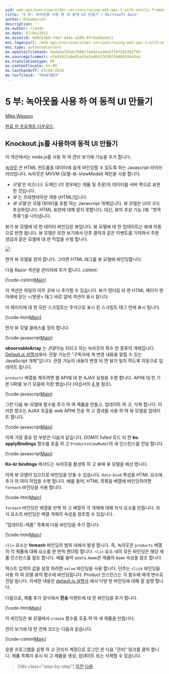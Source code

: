 ```yaml
---
uid: web-api/overview/older-versions/using-web-api-1-with-entity-framework-5/using-web-api-with-entity-framework-part-5
title: '5 부: 녹아웃을 사용 하 여 동적 UI 만들기 | Microsoft Docs'
author: MikeWasson
description: ''
ms.author: riande
ms.date: 07/04/2012
ms.assetid: 9d9cb3b0-f4a7-434e-a508-9fc0ad0eb813
msc.legacyurl: /web-api/overview/older-versions/using-web-api-1-with-entity-framework-5/using-web-api-with-entity-framework-part-5
msc.type: authoredcontent
ms.openlocfilehash: bbdeba756de7986cfeb92aa10a57f4f101382f99
ms.sourcegitcommit: e7e91932a6e91a63e2e46417626f39d6b244a3ab
ms.translationtype: MT
ms.contentlocale: ko-KR
ms.lasthandoff: 03/06/2020
ms.locfileid: "78447863"
---
```

# <a name="part-5-creating-a-dynamic-ui-with-knockoutjs"></a>5 부: 녹아웃을 사용 하 여 동적 UI 만들기

[Mike Wasson](https://github.com/MikeWasson)

[완료 된 프로젝트 다운로드](https://code.msdn.microsoft.com/ASP-NET-Web-API-with-afa30545)

## <a name="creating-a-dynamic-ui-with-knockoutjs"></a>Knockout.js를 사용하여 동적 UI 만들기

이 섹션에서는 node.js를 사용 하 여 관리 보기에 기능을 추가 합니다.

[녹아웃](http://knockoutjs.com/) 은 HTML 컨트롤을 데이터에 쉽게 바인딩할 수 있도록 하는 Javascript 라이브러리입니다. 녹아웃은 MVVM (모델-뷰-ViewModel) 패턴을 사용 합니다.

- *모델* 은 비즈니스 도메인 (이 경우에는 제품 및 주문)의 데이터를 서버 쪽으로 표현한 것입니다.
- *뷰* 는 프레젠테이션 계층 (HTML)입니다.
- *뷰 모델* 은 모델 데이터를 포함 하는 Javascript 개체입니다. 뷰 모델은 UI의 코드 추상화입니다. HTML 표현에 대해 알지 못합니다. 대신, 뷰의 추상 기능 (예: "항목 목록")을 나타냅니다.

뷰가 뷰 모델에 대 한 데이터 바인딩된 뷰입니다. 뷰 모델에 대 한 업데이트는 뷰에 자동으로 반영 됩니다. 뷰 모델은 또한 보기에서 단추 클릭과 같은 이벤트를 가져와서 주문 생성과 같은 모델에 대 한 작업을 수행 합니다.

![](using-web-api-with-entity-framework-part-5/_static/image1.png)

먼저 뷰 모델을 정의 합니다. 그러면 HTML 태그를 뷰 모델에 바인딩합니다.

다음 Razor 섹션을 관리자에 추가 합니다. cshtml:

[!code-cshtml[Main](using-web-api-with-entity-framework-part-5/samples/sample1.cshtml)]

이 섹션은 파일의 아무 곳에 나 추가할 수 있습니다. 뷰가 렌더링 되 면 HTML 페이지 맨 아래에 닫는 &lt;/본문&gt; 태그 바로 앞에 섹션이 표시 됩니다.

이 페이지에 대 한 모든 스크립트는 주석으로 표시 된 스크립트 태그 안에 표시 됩니다.

[!code-html[Main](using-web-api-with-entity-framework-part-5/samples/sample2.html)]

먼저 뷰 모델 클래스를 정의 합니다.

[!code-javascript[Main](using-web-api-with-entity-framework-part-5/samples/sample3.js)]

**observableArray** 는 *관찰*가능 이라고 하는 녹아웃의 특수 한 종류의 개체입니다. [Default.js 설명서](http://knockoutjs.com/documentation/observables.html)에서: 관찰 가능은 "구독자에 게 변경 내용을 알릴 수 있는 JavaScript 개체"입니다. 관찰 가능의 내용이 변경 되 면 뷰가 일치 하도록 자동으로 업데이트 됩니다.

`products` 배열을 채우려면 웹 API에 대 한 AJAX 요청을 수행 합니다. API에 대 한 기본 URI를 보기 모음에 저장 했습니다 (자습서의 [4 부](using-web-api-with-entity-framework-part-4.md) 참조).

[!code-javascript[Main](using-web-api-with-entity-framework-part-5/samples/sample4.js?highlight=5)]

그런 다음 뷰-모델에 함수를 추가 하 여 제품을 만들고, 업데이트 하 고, 삭제 합니다. 이러한 함수는 AJAX 호출을 web API에 전송 하 고 결과를 사용 하 여 뷰 모델을 업데이트 합니다.

[!code-javascript[Main](using-web-api-with-entity-framework-part-5/samples/sample5.js?highlight=7)]

이제 가장 중요 한 부분은 다음과 같습니다. DOM이 fulled 로드 되 면 **ko. applyBindings** 함수를 호출 하 고 `ProductsViewModel`의 새 인스턴스를 전달 합니다.

[!code-javascript[Main](using-web-api-with-entity-framework-part-5/samples/sample6.js)]

**Ko-kr bindings** 메서드는 녹아웃을 활성화 하 고 뷰에 뷰 모델을 배선 합니다.

이제 뷰 모델이 있으므로 바인딩을 만들 수 있습니다. `data-bind` 특성을 HTML 요소에 추가 하 여이 작업을 수행 합니다. 예를 들어, HTML 목록을 배열에 바인딩하려면 `foreach` 바인딩을 사용 합니다.

[!code-html[Main](using-web-api-with-entity-framework-part-5/samples/sample7.html?highlight=1)]

`foreach` 바인딩은 배열을 반복 하 고 배열의 각 개체에 대해 자식 요소를 만듭니다. 자식 요소의 바인딩은 배열 개체의 속성을 참조할 수 있습니다.

"업데이트-제품" 목록에 다음 바인딩을 추가 합니다.

[!code-html[Main](using-web-api-with-entity-framework-part-5/samples/sample8.html)]

`<li>` 요소는 **foreach** 바인딩의 범위 내에서 발생 합니다. 즉, 녹아웃은 `products` 배열의 각 제품에 대해 요소를 한 번씩 렌더링 합니다. `<li>` 요소 내의 모든 바인딩은 해당 제품 인스턴스를 참조 합니다. 예를 들어 `$data.Name`은 제품의 `Name` 속성을 참조 합니다.

텍스트 입력의 값을 설정 하려면 `value` 바인딩을 사용 합니다. 단추는 `click` 바인딩을 사용 하 여 모델 뷰의 함수에 바인딩됩니다. Product 인스턴스는 각 함수에 매개 변수로 전달 됩니다. 자세한 내용은 [default.js 설명서](http://knockoutjs.com/documentation/observables.html) 에서 다양 한 바인딩에 대해 잘 설명 합니다.

다음으로, 제품 추가 양식에서 **전송** 이벤트에 대 한 바인딩을 추가 합니다.

[!code-html[Main](using-web-api-with-entity-framework-part-5/samples/sample9.html)]

이 바인딩은 뷰 모델에서 `create` 함수를 호출 하 여 새 제품을 만듭니다.

관리 보기에 대 한 전체 코드는 다음과 같습니다.

[!code-cshtml[Main](using-web-api-with-entity-framework-part-5/samples/sample10.cshtml)]

응용 프로그램을 실행 하 고 관리자 계정으로 로그인 한 다음 "관리" 링크를 클릭 합니다. 제품 목록이 표시 되 고 제품을 생성, 업데이트 또는 삭제할 수 있습니다.

> [!div class="step-by-step"]
> [이전](using-web-api-with-entity-framework-part-4.md)
> [다음](using-web-api-with-entity-framework-part-6.md)
